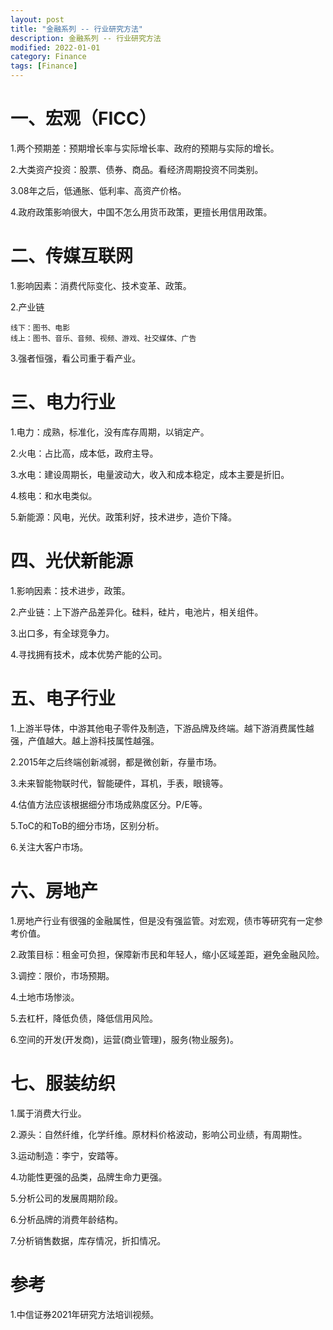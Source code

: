 ```yaml
---
layout: post
title: "金融系列 -- 行业研究方法"
description: 金融系列 -- 行业研究方法
modified: 2022-01-01
category: Finance
tags: [Finance]
---
```


# 一、宏观（FICC）

1.两个预期差：预期增长率与实际增长率、政府的预期与实际的增长。

2.大类资产投资：股票、债券、商品。看经济周期投资不同类别。

3.08年之后，低通胀、低利率、高资产价格。

4.政府政策影响很大，中国不怎么用货币政策，更擅长用信用政策。

# 二、传媒互联网

1.影响因素：消费代际变化、技术变革、政策。

2.产业链

    线下：图书、电影
    线上：图书、音乐、音频、视频、游戏、社交媒体、广告

3.强者恒强，看公司重于看产业。

# 三、电力行业

1.电力：成熟，标准化，没有库存周期，以销定产。

2.火电：占比高，成本低，政府主导。

3.水电：建设周期长，电量波动大，收入和成本稳定，成本主要是折旧。

4.核电：和水电类似。

5.新能源：风电，光伏。政策利好，技术进步，造价下降。

# 四、光伏新能源

1.影响因素：技术进步，政策。

2.产业链：上下游产品差异化。硅料，硅片，电池片，相关组件。

3.出口多，有全球竞争力。

4.寻找拥有技术，成本优势产能的公司。

# 五、电子行业

1.上游半导体，中游其他电子零件及制造，下游品牌及终端。越下游消费属性越强，产值越大。越上游科技属性越强。

2.2015年之后终端创新减弱，都是微创新，存量市场。

3.未来智能物联时代，智能硬件，耳机，手表，眼镜等。

4.估值方法应该根据细分市场成熟度区分。P/E等。

5.ToC的和ToB的细分市场，区别分析。

6.关注大客户市场。

# 六、房地产

1.房地产行业有很强的金融属性，但是没有强监管。对宏观，债市等研究有一定参考价值。

2.政策目标：租金可负担，保障新市民和年轻人，缩小区域差距，避免金融风险。

3.调控：限价，市场预期。

4.土地市场惨淡。

5.去杠杆，降低负债，降低信用风险。

6.空间的开发(开发商)，运营(商业管理)，服务(物业服务)。

# 七、服装纺织

1.属于消费大行业。

2.源头：自然纤维，化学纤维。原材料价格波动，影响公司业绩，有周期性。

3.运动制造：李宁，安踏等。

4.功能性更强的品类，品牌生命力更强。

5.分析公司的发展周期阶段。

6.分析品牌的消费年龄结构。

7.分析销售数据，库存情况，折扣情况。

# 参考

1.中信证券2021年研究方法培训视频。
